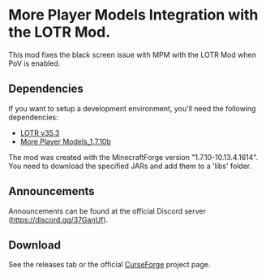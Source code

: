 # More Player Models Integration with the LOTR Mod.
This mod fixes the black screen issue with MPM with the LOTR Mod when PoV is enabled.
## Dependencies
If you want to setup a development environment, you'll need the following dependencies:
- [LOTR v35.3](https://www.mediafire.com/file/gltwzjz81se5mgt/)
- [More Player Models_1.7.10b](https://www.curseforge.com/minecraft/mc-mods/more-player-models/files/2242988)

The mod was created with the MinecraftForge version "1.7.10-10.13.4.1614".  
You need to download the specified JARs and add them to a 'libs' folder.
## Announcements
Announcements can be found at the official Discord server (https://discord.gg/37GanUf).
## Download
See the releases tab or the official [CurseForge](https://www.curseforge.com/minecraft/mc-mods/mpm-lotr/files/) project page.
